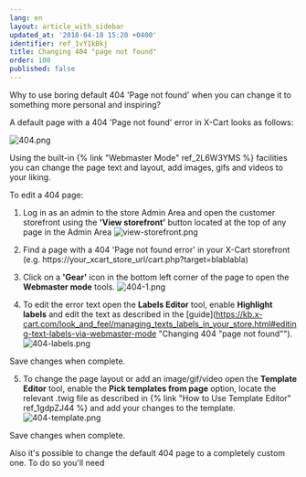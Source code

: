 ```yaml
---
lang: en
layout: article_with_sidebar
updated_at: '2018-04-18 15:20 +0400'
identifier: ref_1vY1kBkj
title: Changing 404 "page not found"
order: 100
published: false
---
```

Why to use boring default 404 'Page not found' when you can change it to something more personal and inspiring?

A default page with a 404 'Page not found' error in X-Cart looks as follows:

![404.png]({{site.baseurl}}/attachments/ref_1vY1kBkj/404.png)

Using the built-in {% link "Webmaster Mode" ref_2L6W3YMS %} facilities you can change the page text and layout, add images, gifs and videos to your liking.

To edit a 404 page:
1. Log in as an admin to the store Admin Area and open the customer storefront using the **'View storefront'** button located at the top of any page in the Admin Area 
  ![view-storefront.png]({{site.baseurl}}/attachments/ref_1vY1kBkj/view-storefront.png)

2. Find a page with a 404 'Page not found error' in your X-Cart storefront (e.g. https://your_xcart_store_url/cart.php?target=blablabla)

3. Click on a **'Gear'** icon in the bottom left corner of the page to open the **Webmaster mode** tools.
  ![404-1.png]({{site.baseurl}}/attachments/ref_1vY1kBkj/404-1.png)

4. To edit the error text open the **Labels Editor** tool, enable **Highlight labels** and edit the text as described in the [guide](https://kb.x-cart.com/look_and_feel/managing_texts_labels_in_your_store.html#editing-text-labels-via-webmaster-mode "Changing 404 "page not found"").
  ![404-labels.png]({{site.baseurl}}/attachments/ref_1vY1kBkj/404-labels.png)
  
  Save changes when complete.
  
5. To change the page layout or add an image/gif/video open the **Template Editor** tool, enable the **Pick templates from page** option, locate the relevant .twig file as described in {% link "How to Use Template Editor" ref_1gdpZJ44 %} and add your changes to the template. 
  ![404-template.png]({{site.baseurl}}/attachments/ref_1vY1kBkj/404-template.png)
  
  Save changes when complete. 

Also it's possible to change the default 404 page to a completely custom one. To do so you'll need 






